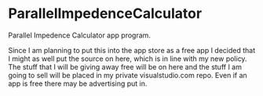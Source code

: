 # ParallelImpedenceCalculator
Parallel Impedence Calculator app program.

Since I am planning to put this into the app store as a free app I decided that I might as well put the source on here, which is
in line with my new policy. The stuff that I will be giving away free will be on here and the stuff I am going to sell will be
placed in my private visualstudio.com repo. Even if an app is free there may be advertising put in.

